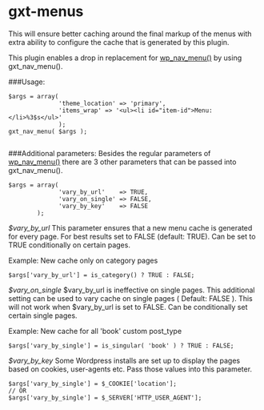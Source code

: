 gxt-menus
=========

This will ensure better caching around the final markup of the menus with extra ability to configure the cache that is generated by this plugin.

This plugin enables a drop in replacement for [wp_nav_menu()](http://codex.wordpress.org/Function_Reference/wp_nav_menu) by using gxt_nav_menu(). 



###Usage:
```
$args = array( 
              'theme_location' => 'primary', 
              'items_wrap' => '<ul><li id="item-id">Menu: </li>%3$s</ul>'
              );
gxt_nav_menu( $args );
              
```

###Additional parameters:
Besides the regular parameters of [wp_nav_menu()](http://codex.wordpress.org/Function_Reference/wp_nav_menu) there are 3 other parameters that can be passed into gxt_nav_menu().

```
$args = array(
              'vary_by_url'    => TRUE,
              'vary_on_single' => FALSE,
              'vary_by_key'    => FALSE
        );

```

*$vary_by_url*
This parameter ensures that a new menu cache is generated for every page. For best results set to FALSE (default: TRUE).
Can be set to TRUE conditionally on certain pages.

Example: New cache only on category pages
```
$args['vary_by_url'] = is_category() ? TRUE : FALSE;
```

*$vary_on_single*
$vary_by_url is ineffective on single pages. This additional setting can be used to vary cache on single pages ( Default: FALSE ). This will not work when $vary_by_url is set to FALSE. Can be conditionally set certain single pages.

Example: New cache for all 'book' custom post_type
```
$args['vary_by_single'] = is_singular( 'book' ) ? TRUE : FALSE;
```

*$vary_by_key*
Some Wordpress installs are set up to display the pages based on cookies, user-agents etc. Pass those values into this parameter.

```
$args['vary_by_single'] = $_COOKIE['location'];
// OR
$args['vary_by_single'] = $_SERVER['HTTP_USER_AGENT'];
```





